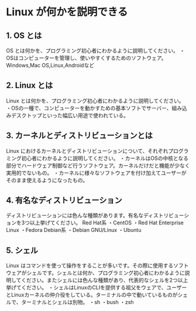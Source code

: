 # Linux が何かを説明できる

## 1. OS とは

OS とは何かを、プログラミング初心者にわかるように説明してください。
・OSはコンピューターを管理し、使いやすくするためのソフトウェア。
Windows,Mac OS,Linux,Androidなど

## 2. Linux とは

Linux とは何かを、プログラミング初心者にわかるように説明してください。
・OSの一種で、コンピューターを動かすための基本ソフトでサーバー、組み込みデスクトップといった幅広い用途で使われている。

## 3. カーネルとディストリビューションとは

Linux におけるカーネルとディストリビューションについて、それぞれプログラミング初心者にわかるように説明してください。
・カーネルはOSの中核となる部分でハードウェア制御など行うソフトウェア。カーネルだけだと機能が少なく実用的でないもの。
・カーネルに様々なソフトウェアを付け加えてユーザーがそのまま使えるようになったもの。

## 4. 有名なディストリビューション

ディストリビューションには色んな種類があります。有名なディストリビューションを3つ以上挙げてください。
Red Hat系
・CentOS
・Red Hat Enterprise Linux
・Fedora
Debian系
・Debian GNU/Linux
・Ubuntu

## 5. シェル

Linux はコマンドを使って操作をすることが多いです。その際に使用するソフトウェアがシェルです。シェルとは何か、プログラミング初心者にわかるように説明してください。またシェルには色んな種類があり、代表的なシェルを2つ以上挙げてください。
・シェルはLinuxのCLIを提供する祖父をウェアで、ユーザーとLinuxカーネルの仲介役をしている。ターミナルの中で動いているものがシェルで、ターミナルとシェルは別物。
・sh
・bush
・zsh
